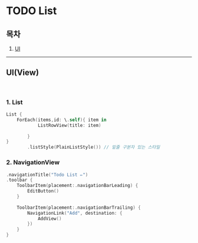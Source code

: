 # TODO List

## 목차
1. [UI](#uiview)

---


## UI(View)

<br>

### 1. List
```swift
List {
    ForEach(items,id: \.self){ item in
            ListRowView(title: item)
            
        }
}
        .listStyle(PlainListStyle()) // 밑줄 구분자 있는 스타일


```

### 2. NavigationView
```swift
.navigationTitle("Todo List ✏️")
.toolbar {
    ToolbarItem(placement:.navigationBarLeading) {
        EditButton()
    }
    
    ToolbarItem(placement:.navigationBarTrailing) {
        NavigationLink("Add", destination: {
            AddView()
        })
    }
}
```

